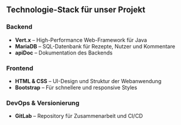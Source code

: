 ##  Technologie-Stack für unser Projekt

###  Backend
- **Vert.x** – High-Performance Web-Framework für Java
- **MariaDB** – SQL-Datenbank für Rezepte, Nutzer und Kommentare
- **apiDoc** –  Dokumentation des Backends

###  Frontend
- **HTML & CSS** – UI-Design und Struktur der Webanwendung
- **Bootstrap** – Für schnellere und responsive Styles

###  DevOps & Versionierung
- **GitLab** – Repository für Zusammenarbeit und CI/CD


